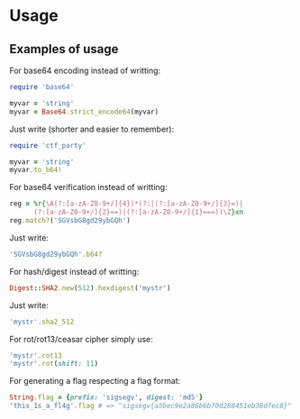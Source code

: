 # Usage

## Examples of usage

For base64 encoding instead of writting:

```ruby
require 'base64'

myvar = 'string'
myvar = Base64.strict_encode64(myvar)
```

Just write (shorter and easier to remember):

```ruby
require 'ctf_party'

myvar = 'string'
myvar.to_b64!
```

For base64 verification instead of writting:

```ruby
reg = %r{\A(?:[a-zA-Z0-9+/]{4})*(?:|(?:[a-zA-Z0-9+/]{3}=)|
      (?:[a-zA-Z0-9+/]{2}==)|(?:[a-zA-Z0-9+/]{1}===))\Z}xn
reg.match?('SGVsbG8gd29ybGQh')
```

Just write:

```ruby
'SGVsbG8gd29ybGQh'.b64?
```

For hash/digest instead of writting:

```ruby
Digest::SHA2.new(512).hexdigest('mystr')
```

Just write:

```ruby
'mystr'.sha2_512
```

For rot/rot13/ceasar cipher simply use:

```ruby
'mystr'.rot13
'mystr'.rot(shift: 11)
```

For generating a flag respecting a flag format:

```ruby
String.flag = {prefix: 'sigsegv', digest: 'md5'}
'this_1s_a_fl4g'.flag # => "sigsegv{a5bec9e2a86b6b70d288451eb38dfec8}"
```
